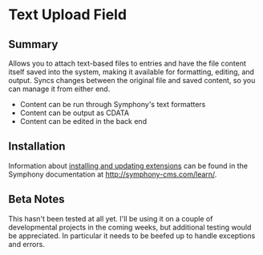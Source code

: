 # Text Upload Field

## Summary

Allows you to attach text-based files to entries and have the file content itself saved into the system, making it available for formatting, editing, and output. Syncs changes between the original file and saved content, so you can manage it from either end.

- Content can be run through Symphony's text formatters
- Content can be output as CDATA
- Content can be edited in the back end

## Installation

Information about [installing and updating extensions](http://symphony-cms.com/learn/tasks/view/install-an-extension/) can be found in the Symphony documentation at <http://symphony-cms.com/learn/>.

## Beta Notes

This hasn't been tested at all yet. I'll be using it on a couple of developmental projects in the coming weeks, but additional testing would be appreciated. In particular it needs to be beefed up to handle exceptions and errors.